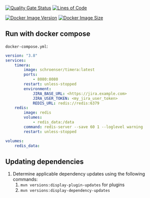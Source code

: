 [![Quality Gate Status](https://sonarcloud.io/api/project_badges/measure?project=schroenser_timera&metric=alert_status)](https://sonarcloud.io/summary/new_code?id=schroenser_timera)
[![Lines of Code](https://sonarcloud.io/api/project_badges/measure?project=schroenser_timera&metric=ncloc)](https://sonarcloud.io/summary/new_code?id=schroenser_timera)

[![Docker Image Version](https://img.shields.io/docker/v/schroenser/timera)](https://hub.docker.com/repository/docker/schroenser/timera)
[![Docker Image Size](https://img.shields.io/docker/image-size/schroenser/timera)](https://hub.docker.com/repository/docker/schroenser/timera)

## Run with docker compose

`docker-compose.yml`:

```yaml
version: "3.8"
services:
    timera:
        image: schroenser/timera:latest
        ports:
            - 8080:8080
        restart: unless-stopped
        environment:
            JIRA_BASE_URL: <https://jira.example.com>
            JIRA_USER_TOKEN: <my_jira_user_token>
            REDIS_URL: redis://redis:6379
    redis:
        image: redis
        volumes:
            - redis_data:/data
        command: redis-server --save 60 1 --loglevel warning
        restart: unless-stopped

volumes:
    redis_data:
```

## Updating dependencies

1. Determine applicable dependency updates using the following commands:
    1. `mvn versions:display-plugin-updates` for plugins
    2. `mvn versions:display-dependency-updates`

